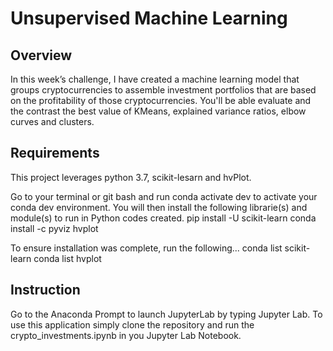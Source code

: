 # Unsupervised Machine Learning

**Overview**
----
In this week’s challenge, I have created a machine learning model that groups cryptocurrencies to assemble investment portfolios that are based on the profitability of those cryptocurrencies. You'll be able evaluate and the contrast the best value of KMeans, explained variance ratios, elbow curves and clusters.

**Requirements**
----
This project leverages python 3.7, scikit-lesarn and hvPlot.

Go to your terminal or git bash and run conda activate dev to activate your conda dev environment. You will then install the following librarie(s) and module(s) to run in Python codes created. pip install -U scikit-learn conda install -c pyviz hvplot

To ensure installation was complete, run the following... conda list scikit-learn conda list hvplot

**Instruction**
----
Go to the Anaconda Prompt to launch JupyterLab by typing Jupyter Lab. To use this application simply clone the repository and run the crypto_investments.ipynb in you Jupyter Lab Notebook.


